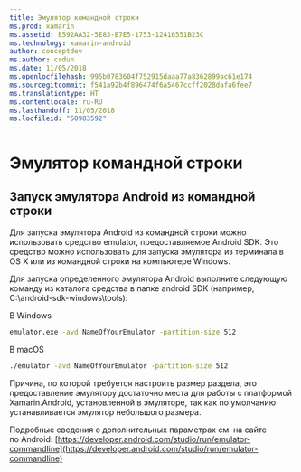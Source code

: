 ```yaml
---
title: Эмулятор командной строки
ms.prod: xamarin
ms.assetid: E592AA32-5E83-B7E5-1753-12416551B23C
ms.technology: xamarin-android
author: conceptdev
ms.author: crdun
ms.date: 11/05/2018
ms.openlocfilehash: 995b0783604f752915daaa77a8362899ac61e174
ms.sourcegitcommit: f541a92b4f896474f6a5467ccff2028dafa6fee7
ms.translationtype: HT
ms.contentlocale: ru-RU
ms.lasthandoff: 11/05/2018
ms.locfileid: "50983592"
---
```

# <a name="command-line-emulator"></a>Эмулятор командной строки

## <a name="running-the-android-emulator-from-the-command-line"></a>Запуск эмулятора Android из командной строки

Для запуска эмулятора Android из командной строки можно использовать средство emulator, предоставляемое Android SDK. Это средство можно использовать для запуска эмулятора из терминала в OS X или из командной строки на компьютере Windows.

Для запуска определенного эмулятора Android выполните следующую команду из каталога средства в папке android SDK (например, C:\android-sdk-windows\tools):

В Windows

```cmd
emulator.exe -avd NameOfYourEmulator -partition-size 512
```

В macOS

```bash
./emulator -avd NameOfYourEmulator -partition-size 512
```

Причина, по которой требуется настроить размер раздела, это предоставление эмулятору достаточно места для работы с платформой Xamarin.Android, установленной в эмуляторе, так как по умолчанию устанавливается эмулятор небольшого размера.

Подробные сведения о дополнительных параметрах см. на сайте по Android: [https://developer.android.com/studio/run/emulator-commandline](https://developer.android.com/studio/run/emulator-commandline)
